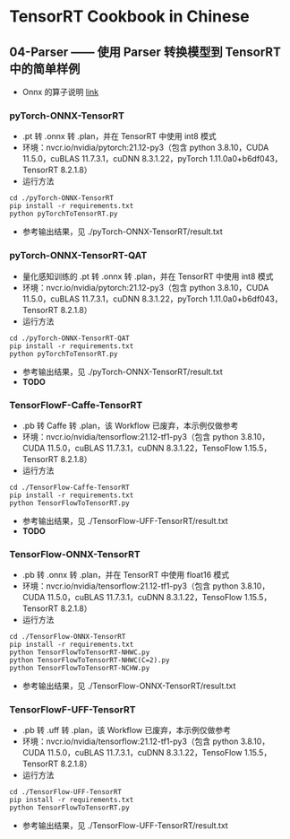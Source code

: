 # TensorRT Cookbook in Chinese

## 04-Parser —— 使用 Parser 转换模型到 TensorRT 中的简单样例
+ Onnx 的算子说明 [link](https://github.com/onnx/onnx/blob/main/docs/Operators.md)

### pyTorch-ONNX-TensorRT
+ .pt 转 .onnx 转 .plan，并在 TensorRT 中使用 int8 模式
+ 环境：nvcr.io/nvidia/pytorch:21.12-py3（包含 python 3.8.10，CUDA 11.5.0，cuBLAS 11.7.3.1，cuDNN 8.3.1.22，pyTorch 1.11.0a0+b6df043，TensorRT 8.2.1.8）
+ 运行方法
```shell
cd ./pyTorch-ONNX-TensorRT
pip install -r requirements.txt
python pyTorchToTensorRT.py
```
+ 参考输出结果，见 ./pyTorch-ONNX-TensorRT/result.txt

### pyTorch-ONNX-TensorRT-QAT
+ 量化感知训练的 .pt 转 .onnx 转 .plan，并在 TensorRT 中使用 int8 模式
+ 环境：nvcr.io/nvidia/pytorch:21.12-py3（包含 python 3.8.10，CUDA 11.5.0，cuBLAS 11.7.3.1，cuDNN 8.3.1.22，pyTorch 1.11.0a0+b6df043，TensorRT 8.2.1.8）
+ 运行方法
```shell
cd ./pyTorch-ONNX-TensorRT-QAT
pip install -r requirements.txt
python pyTorchToTensorRT.py
```
+ 参考输出结果，见 ./pyTorch-ONNX-TensorRT/result.txt
+ **TODO**

### TensorFlowF-Caffe-TensorRT
+ .pb 转 Caffe 转 .plan，该 Workflow 已废弃，本示例仅做参考
+ 环境：nvcr.io/nvidia/tensorflow:21.12-tf1-py3（包含 python 3.8.10，CUDA 11.5.0，cuBLAS 11.7.3.1，cuDNN 8.3.1.22，TensoFlow 1.15.5，TensorRT 8.2.1.8）
+ 运行方法
```shell
cd ./TensorFlow-Caffe-TensorRT
pip install -r requirements.txt
python TensorFlowToTensorRT.py
```
+ 参考输出结果，见 ./TensorFlow-UFF-TensorRT/result.txt
+ **TODO**

### TensorFlow-ONNX-TensorRT
+ .pb 转 .onnx 转 .plan，并在 TensorRT 中使用 float16 模式
+ 环境：nvcr.io/nvidia/tensorflow:21.12-tf1-py3（包含 python 3.8.10，CUDA 11.5.0，cuBLAS 11.7.3.1，cuDNN 8.3.1.22，TensoFlow 1.15.5，TensorRT 8.2.1.8）
+ 运行方法
```shell
cd ./TensorFlow-ONNX-TensorRT
pip install -r requirements.txt
python TensorFlowToTensorRT-NHWC.py
python TensorFlowToTensorRT-NHWC(C=2).py
python TensorFlowToTensorRT-NCHW.py
```
+ 参考输出结果，见 ./TensorFlow-ONNX-TensorRT/result.txt

### TensorFlowF-UFF-TensorRT
+ .pb 转 .uff 转 .plan，该 Workflow 已废弃，本示例仅做参考
+ 环境：nvcr.io/nvidia/tensorflow:21.12-tf1-py3（包含 python 3.8.10，CUDA 11.5.0，cuBLAS 11.7.3.1，cuDNN 8.3.1.22，TensoFlow 1.15.5，TensorRT 8.2.1.8）
+ 运行方法
```shell
cd ./TensorFlow-UFF-TensorRT
pip install -r requirements.txt
python TensorFlowToTensorRT.py
```
+ 参考输出结果，见 ./TensorFlow-UFF-TensorRT/result.txt

